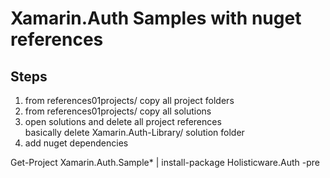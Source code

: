 # Xamarin.Auth Samples with nuget references

## Steps

1.  from references01projects/ copy all project folders
2.  from references01projects/ copy all solutions
3.  open solutions and delete all project references        
    basically delete Xamarin.Auth-Library/ solution folder
4.  add nuget dependencies



Get-Project Xamarin.Auth.Sample* | install-package Holisticware.Auth -pre